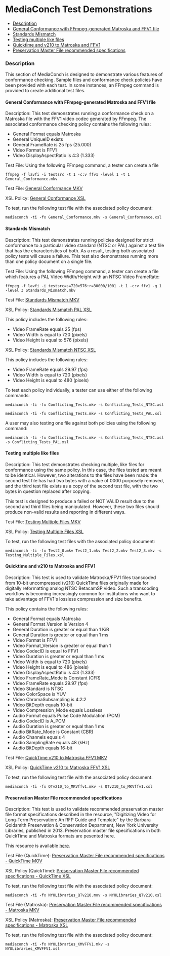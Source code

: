 # MediaConch Test Demonstrations

- [Description](#description)
- [General Conformance with FFmpeg-generated Matroska and FFV1 file](#general-conformance-with-ffmpeg-generated-matroska-and-ffv1-file)
- [Standards Mismatch](#standards-mismatch)
- [Testing multiple like files](#testing-multiple-like-files)
- [Quicktime and v210 to Matroska and FFV1](#quicktime-and-v210-to-matroska-and-ffv1)
- [Preservation Master File recommended specifications](#preservation-master-file-recommended-specifications)

### Description

This section of MediaConch is designed to demonstrate various features of conformance checking. Sample files and conformance check policies have been provided with each test. In some instances, an FFmpeg command is provided to create additional test files. 

#### General Conformance with FFmpeg-generated Matroska and FFV1 file

Description: This test demonstrates running a conformance check on a Matroska file with the FFV1 video codec generated by FFmpeg. The associated conformance checking policy contains the following rules:

- General Format equals Matroska
- General UniqueID exists
- General FrameRate is 25 fps (25.000)
- Video Format is FFV1
- Video DisplayAspectRatio is 4:3 (1.333)

Test File: Using the following FFmpeg command, a tester can create a file

`ffmpeg -f lavfi -i testsrc -t 1 -c:v ffv1 -level 1 -t 1 General_Conformance.mkv`

Test File: [General Conformance MKV](files/General_Conformance.mkv)

XSL Policy: [General Conformance XSL](files/General_Conformance.xsl)

To test, run the following test file with the associated policy document:

`mediaconch -ti -fx General_Conformance.mkv -s General_Conformance.xsl`

#### Standards Mismatch

Description: This test demonstrates running policies designed for strict conformance to a particular video standard (NTSC or PAL) against a test file that has the characteristics of both. As a result, testing both associated policy tests will cause a failure. This test also demonstrates running more than one policy document on a single file. 

Test File: Using the following FFmpeg command, a tester can create a file which features a PAL Video Width/Height with an NTSC Video FrameRate: 

`ffmpeg -f lavfi -i testsrc=s=720x576:r=30000/1001 -t 1 -c:v ffv1 -g 1 -level 3 Standards_Mismatch.mkv`

Test File: [Standards Mismatch MKV](files/Standards_Mismatch.mkv)

XSL Policy: [Standards Mismatch PAL XSL](files/Standards_Mismatch_PAL.xsl)

This policy includes the following rules:

- Video FrameRate equals 25 (fps)
- Video Width is equal to 720 (pixels)
- Video Height is equal to 576 (pixels)

XSL Policy: [Standards Mismatch NTSC XSL](files/Standards_Mismatch_NTSC.xsl)

This policy includes the following rules:

- Video FrameRate equals 29.97 (fps)
- Video Width is equal to 720 (pixels)
- Video Height is equal to 480 (pixels)

To test each policy individually, a tester can use either of the following commands:

`mediaconch -ti -fx Conflicting_Tests.mkv -s Conflicting_Tests_NTSC.xsl`

`mediaconch -ti -fx Conflicting_Tests.mkv -s Conflicting_Tests_PAL.xsl`

A user may also testing one file against both policies using the following command:

`mediaconch -ti -fx Conflicting_Tests.mkv -s Conflicting_Tests_NTSC.xsl -s Conflicting_Tests_PAL.xsl`

#### Testing multiple like files

Description: This test demonstrates checking multiple, like files for conformance using the same policy. In this case, the files tested are meant to be identical. However, two alterations to the files have been made: the second test file has had two bytes with a value of 0000 purposely removed, and the third test file exists as a copy of the second test file, with the two bytes in question replaced after copying. 

This test is designed to produce a failed or NOT VALID result due to the second and third files being manipulated. However, these two files should produce non-valid results and reporting in different ways. 

Test File: [Testing Multiple Files MKV](TBD)

XSL Policy: [Testing Multiple Files XSL](files/Testing_Multiple_Files.xsl)

To test, run the following test files with the associated policy document:

`mediaconch -ti -fx Test2_0.mkv Test2_1.mkv Test2_2.mkv Test2_3.mkv -s Testing_Multiple_Files.xsl`

#### Quicktime and v210 to Matroska and FFV1 

Description: This test is used to validate Matroska/FFV1 files transcoded from 10-bit uncompressed (v210) QuickTime files originally made for digitally reformatting analog NTSC BetacamSP video. Such a transcoding workflow is becoming increasingly common for institutions who want to take advantage of FFV1's lossless compression and size benefits.  

This policy contains the following rules:

- General Format equals Matroska
- General Format_Version is Version 4
- General Duration is greater or equal than 1 KiB
- General Duration is greater or equal than 1 ms
- Video Format is FFV1
- Video Format_Version is greater or equal than 1
- Video CodecID is equal to FFV1
- Video Duration is greater or equal than 1 ms
- Video Width is equal to 720 (pixels)
- Video Height is equal to 486 (pixels)
- Video DisplayAspectRatio is 4:3 (1.333)
- Video FrameRate_Mode is Constant (CFR)
- Video FrameRate equals 29.97 (fps)
- Video Standard is NTSC
- Video ColorSpace is YUV
- Video ChromaSubsampling is 4:2:2
- Video BitDepth equals 10-bit
- Video Compression_Mode equals Lossless
- Audio Format equals Pulse Code Modulation (PCM)
- Audio CodecID is A_PCM
- Audio Duration is greater or equal than 1 ms
- Audio BitRate_Mode is Constant (CBR)
- Audio Channels equals 4
- Audio SamplingRate equals 48 (kHz)
- Audio BitDepth equals 16-bit

Test File: [QuickTime v210 to Matroska FFV1 MKV](files/QTv210_to_MKVffv1.mkv)

XSL Policy: [QuickTime v210 to Matroska FFV1 XSL](files/QTv210_to_MKVffv1.xsl)

To test, run the following test file with the associated policy document:

`mediaconch -ti -fx QTv210_to_MKVffv1.mkv -s QTv210_to_MKVffv1.xsl`

#### Preservation Master File recommended specifications

Description: This test is used to validate recommended preservation master file format specifications described in the resource, "Digitizing Video for Long-Term Preservation: An RFP Guide and Template" by the Barbara Goldsmith Preservation & Conservation Department, New York University Libraries, published in 2013. Preservation master file specifications in both QuickTime and Matroska formats are pesented here. 

This resource is available [here](https://library.nyu.edu/preservation/VARRFP.pdf). 

Test File (QuickTime): [Preservation Master File recommended specifications - QuickTime MOV](files/NYULibraries_QTv210.mov)

XSL Policy (QuickTime): [Preservation Master File recommended specifications - QuickTime XSL](files/NYULibraries_QTv210.xsl)

To test, run the following test file with the associated policy document:

`mediaconch -ti -fx NYULibraries_QTv210.mov -s NYULibraries_QTv210.xsl`

Test File (Matroska): [Preservation Master File recommended specifications - Matroska MKV](files/NYULibraries_KMVFFV1.mkv)

XSL Policy (Matroska): [Preservation Master File recommended specifications - Matroska XSL](files/NYULibraries_KMVFFV1.xsl)

To test, run the following test file with the associated policy document:

`mediaconch -ti -fx NYULibraries_KMVFFV1.mkv -s NYULibraries_KMVFFV1.xsl`



